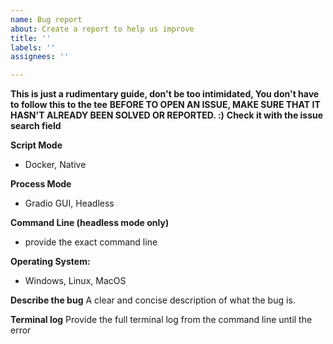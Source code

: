 ```yaml
---
name: Bug report
about: Create a report to help us improve
title: ''
labels: ''
assignees: ''

---
```


**This is just a rudimentary guide, don't be too intimidated, You don't have to follow this to the tee**
**BEFORE TO OPEN AN ISSUE, MAKE SURE THAT IT HASN'T ALREADY BEEN SOLVED OR REPORTED. :)**
**Check it with the issue search field**

**Script Mode**
- Docker, Native

**Process Mode**
- Gradio GUI, Headless

**Command Line (headless mode only)**
- provide the exact command line
  
**Operating System:**
 - Windows, Linux, MacOS

**Describe the bug**
A clear and concise description of what the bug is.

**Terminal log**
Provide the full terminal log from the command line until the error
